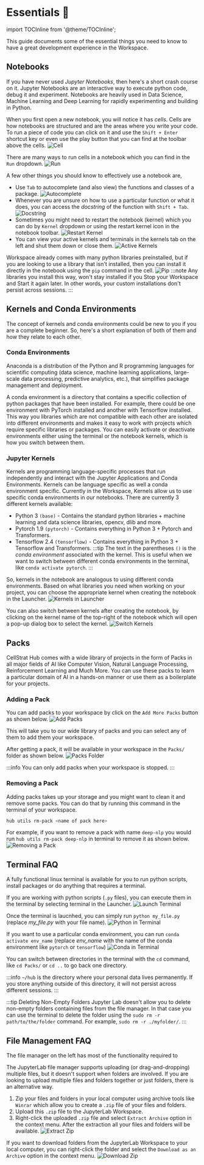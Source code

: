 # Essentials 🧰

import TOCInline from '@theme/TOCInline';

This guide documents some of the essential things you need to know to have a great development experience in the Workspace.

<TOCInline toc={toc} />

## Notebooks

If you have never used _Jupyter Notebooks_, then here's a short crash course on it. Jupyter Notebooks are an interactive way to execute python code, debug it and experiment. Notebooks are heavily used in Data Science, Machine Learning and Deep Learning for rapidly experimenting and building in Python.

When you first open a new notebook, you will notice it has _cells_. Cells are how notebooks are structured and are the areas where you write your code. To run a piece of code you can click on it and use the `Shift + Enter` shortcut key or even use the play button that you can find at the toolbar above the cells.
![Cell](/img/workspace/cell.svg)

There are many ways to run cells in a notebook which you can find in the `Run` dropdown.
![Run](/img/workspace/run_dropdown.svg)

A few other things you should know to effectively use a notebook are,

- Use `Tab` to autocomplete (and also view) the functions and classes of a package.
  ![Autocomplete](/img/workspace/tab_autocomplete.svg)
- Whenever you are unsure on how to use a particular function or what it does, you can access the _docstring_ of the function with `Shift + Tab`.
  ![Docstring](/img/workspace/docstring.svg)
- Sometimes you might need to restart the notebook (kernel) which you can do by `Kernel` dropdown or using the restart kernel icon in the notebook toolbar.
  ![Restart Kernel](/img/workspace/restart_kernel.svg)
- You can view your active kernels and terminals in the kernels tab on the left and shut them down or close them.
  ![Active Kernels](/img/workspace/active_kernels.svg)

Workspace already comes with many python libraries preinstalled, but if you are looking to use a library that isn't installed, then you can install it directly in the notebook using the `pip` command in the cell.
![Pip](/img/workspace/pip_install.svg)
:::note
Any libraries you install this way, won't stay installed if you Stop your Workspace and Start it again later. In other words, your custom installations don't persist across sessions.
:::

## Kernels and Conda Environments

The concept of kernels and conda environments could be new to you if you are a complete beginner. So, here's a short explanation of both of them and how they relate to each other.

### Conda Environments

Anaconda is a distribution of the Python and R programming languages for scientific computing (data science, machine learning applications, large-scale data processing, predictive analytics, etc.), that simplifies package management and deployment.

A conda environment is a directory that contains a specific collection of python packages that have been installed. For example, there could be one environment with PyTorch installed and another with Tensorflow installed. This way you libraries which are not compatible with each other are isolated into different environments and makes it easy to work with projects which require specific libraries or packages. You can easily activate or deactivate environments either using the terminal or the notebook kernels, which is how you switch between them.

### Jupyter Kernels

Kernels are programming language-specific processes that run independently and interact with the Jupyter Applications and Conda Environments. Kernels can be language specific as well a conda environment specific. Currently in the Workspace, Kernels allow us to use specific conda environments in our notebooks. There are currently 3 different kernels available:

- Python 3 `(base)` - Contains the standard python libraries + machine learning and data science libraries, opencv, dlib and more.
- Pytorch 1.9 `(pytorch)` - Contains everything in Python 3 + Pytorch and Transformers.
- Tensorflow 2.4 `(tensorflow)` - Contains everything in Python 3 + Tensorflow and Transformers.
  :::tip
  The text in the parentheses `()` is the _conda environment_ associated with the kernel. This is useful when we want to switch between different conda environments in the terminal, like `conda activate pytorch`.
  :::

So, kernels in the notebook are analogous to using different conda environments. Based on what libraries you need when working on your project, you can choose the appropriate kernel when creating the notebook in the Launcher.
![Kernels in Launcher](/img/workspace/kernels_launcher.svg)

You can also switch between kernels after creating the notebook, by clicking on the kernel name of the top-right of the notebook which will open a pop-up dialog box to select the kernel.
![Switch Kernels](/img/workspace/switch_kernels.svg)

## Packs

CellStrat Hub comes with a wide library of projects in the form of Packs in all major fields of AI like Computer Vision, Natural Language Processing, Reinforcement Learning and Much More. You can use these packs to learn a particular domain of AI in a hands-on manner or use them as a boilerplate for your projects.

### Adding a Pack

You can add packs to your workspace by click on the `Add More Packs` button as shown below.
![Add Packs](/img/workspace/add_packs.svg)

This will take you to our wide library of packs and you can select any of them to add them your workspace.

After getting a pack, it will be available in your workspace in the `Packs/` folder as shown below.
![Packs Folder](/img/workspace/packs_dir.svg)

:::info
You can only add packs when your workspace is stopped.
:::

### Removing a Pack

Adding packs takes up your storage and you might want to clean it and remove some packs. You can do that by running this command in the terminal of your workspace.

```bash
hub utils rm-pack <name of pack here>
```

For example, if you want to remove a pack with name `deep-nlp` you would run `hub utils rm-pack deep-nlp` in terminal to remove it as shown below.
![Removing a Pack](/img/workspace/rm_pack.svg)

## Terminal FAQ

A fully functional linux terminal is available for you to run python scripts, install packages or do anything that requires a terminal.

If you are working with python scripts (`.py` files), you can execute them in the terminal by selecting terminal in the Launcher.
![Launch Terminal](/img/workspace/launch_terminal.svg)

Once the terminal is laucnhed, you can simply run `python my_file.py` (replace _my_file.py_ with your file name).
![Python in Terminal](/img/workspace/python_terminal.svg)

If you want to use a particular conda environment, you can run `conda activate env_name` (replace _env_name_ with the name of the conda environment like `pytorch` or `tensorflow`)
![Conda in Terminal](/img/workspace/conda_terminal.svg)

You can switch between directories in the terminal with the `cd` command, like `cd Packs/` or `cd ..` to go back one directory.

:::info
`~/hub` is the directory where your personal data lives permanently. If you store anything outside of this directory, it will not persist across different sessions.
:::

:::tip Deleting Non-Empty Folders
Jupyter Lab doesn't allow you to delete non-empty folders containing files from the file manager. In that case you can use the terminal to delete the folder using the `sudo rm -r path/to/the/folder` command. For example, `sudo rm -r ./myfolder/`.
:::

## File Management FAQ

The file manager on the left has most of the functionality required to

The JupyterLab file manager supports uploading (or drag-and-dropping) multiple files, but it doesn't support when folders are involved. If you are looking to upload multiple files and folders together or just folders, there is an alternative way.

1. Zip your files and folders in your local computer using archive tools like `Winrar` which allow you to create a `.zip` file of your files and folders.
2. Upload this `.zip` file to the JupyterLab Workspace.
3. Right-click the uploaded `.zip` file and select `Extract Archive` option in the context menu. After the extraction all your files and folders will be available.
   ![Extract Zip](/img/workspace/extract_zip.svg)

If you want to download folders from the JupyterLab Workspace to your local computer, you can right-click the folder and select the `Download as an Archive` option in the context menu.
![Download Zip](/img/workspace/download_zip.svg)
